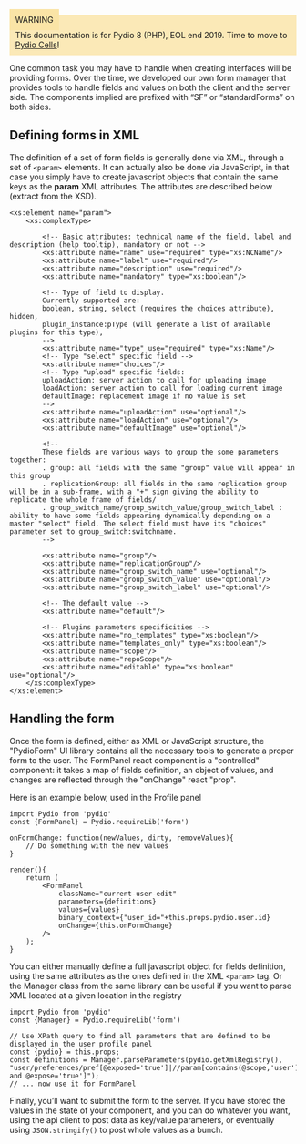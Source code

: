 <div style="background-color: #fbe9b7;font-size: 14px;">
<span style="background-color: #fae4a6;padding: 10px;">WARNING</span>
<span style="padding: 10px;display: inline-block;">This documentation is for Pydio 8 (PHP), EOL end 2019. Time to move to <a href="https://pydio.com/en/docs/cells/v2/quick-start">Pydio Cells</a>!</span>
</div>

One common task you may have to handle when creating interfaces will be providing forms. Over the time, we developed our own form manager that provides tools to handle fields and values on both the client and the server side. The components implied are prefixed with “SF” or “standardForms” on both sides.

## Defining forms in XML
The definition of a set of form fields is generally done via XML, through a set of `<param>` elements. It can actually also be done via JavaScript, in that case you simply have to create javascript objects that contain the same keys as the **param** XML attributes. The attributes are described below (extract from the XSD).


	<xs:element name="param">
        <xs:complexType>
    
            <!-- Basic attributes: technical name of the field, label and description (help tooltip), mandatory or not -->
            <xs:attribute name="name" use="required" type="xs:NCName"/>
            <xs:attribute name="label" use="required"/>
            <xs:attribute name="description" use="required"/>
            <xs:attribute name="mandatory" type="xs:boolean"/>
        
            <!-- Type of field to display.
            Currently supported are:
            boolean, string, select (requires the choices attribute), hidden,
            plugin_instance:pType (will generate a list of available plugins for this type),
            -->
            <xs:attribute name="type" use="required" type="xs:Name"/>
            <!-- Type "select" specific field -->
            <xs:attribute name="choices"/>
            <!-- Type "upload" specific fields:
            uploadAction: server action to call for uploading image
            loadAction: server action to call for loading current image
            defaultImage: replacement image if no value is set
            -->
            <xs:attribute name="uploadAction" use="optional"/>
            <xs:attribute name="loadAction" use="optional"/>
            <xs:attribute name="defaultImage" use="optional"/>
        
            <!--
            These fields are various ways to group the some parameters together:
            . group: all fields with the same "group" value will appear in this group
            . replicationGroup: all fields in the same replication group will be in a sub-frame, with a "+" sign giving the ability to replicate the whole frame of fields/
            . group_switch_name/group_switch_value/group_switch_label : ability to have some fields appearing dynamically depending on a master "select" field. The select field must have its "choices" parameter set to group_switch:switchname.
            -->
        
            <xs:attribute name="group"/>
            <xs:attribute name="replicationGroup"/>
            <xs:attribute name="group_switch_name" use="optional"/>
            <xs:attribute name="group_switch_value" use="optional"/>
            <xs:attribute name="group_switch_label" use="optional"/>
        
            <!-- The default value -->
            <xs:attribute name="default"/>
        
            <!-- Plugins parameters specificities -->
            <xs:attribute name="no_templates" type="xs:boolean"/>
            <xs:attribute name="templates_only" type="xs:boolean"/>
            <xs:attribute name="scope"/>
            <xs:attribute name="repoScope"/>
            <xs:attribute name="editable" type="xs:boolean" use="optional"/>
        </xs:complexType>
	</xs:element>

## Handling the form

Once the form is defined, either as XML or JavaScript structure, the "PydioForm" UI library contains all the necessary tools to generate a proper form to the user. The FormPanel react component is a "controlled" component: it takes a map of fields definition, an object of values, and changes are reflected through the "onChange" react "prop".

Here is an example below, used in the Profile panel

    import Pydio from 'pydio'
    const {FormPanel} = Pydio.requireLib('form')

    onFormChange: function(newValues, dirty, removeValues){
        // Do something with the new values
    }
        
    render(){
        return (
            <FormPanel
                className="current-user-edit"
                parameters={definitions}
                values={values}
                binary_context={"user_id="+this.props.pydio.user.id}
                onChange={this.onFormChange}
            />
        );
    }

You can either manually define a full javascript object for fields definition, using the same attributes as the ones defined in the XML `<param>` tag. Or the Manager class from the same library can be useful if you want to parse XML located at a given location in the registry

    import Pydio from 'pydio'
    const {Manager} = Pydio.requireLib('form')
    
    // Use XPath query to find all parameters that are defined to be displayed in the user profile panel
    const {pydio} = this.props;
    const definitions = Manager.parseParameters(pydio.getXmlRegistry(), "user/preferences/pref[@exposed='true']|//param[contains(@scope,'user') and @expose='true']");
    // ... now use it for FormPanel

Finally, you’ll want to submit the form to the server. If you have stored the values in the state of your component, and you can do whatever you want, using the api client to post data as key/value parameters, or eventually using `JSON.stringify()` to post whole values as a bunch.
 